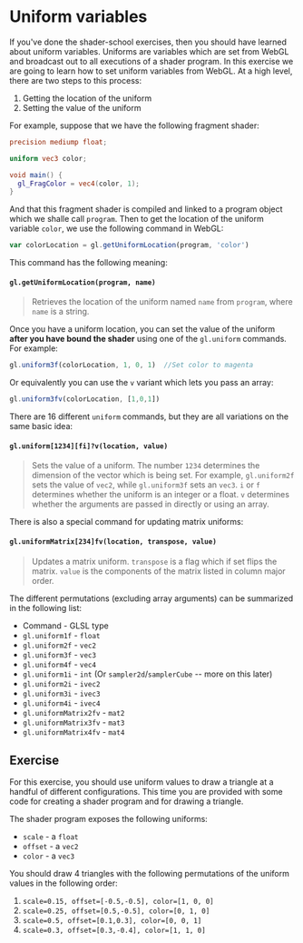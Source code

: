 # Uniform variables

If you've done the shader-school exercises, then you should have learned about uniform variables.  Uniforms are variables which are set from WebGL and broadcast out to all executions of a shader program.  In this exercise we are going to learn how to set uniform variables from WebGL. At a high level, there are two steps to this process:

1. Getting the location of the uniform
2. Setting the value of the uniform

For example, suppose that we have the following fragment shader:

```glsl
precision mediump float;

uniform vec3 color;

void main() {
  gl_FragColor = vec4(color, 1); 
}
```

And that this fragment shader is compiled and linked to a program object which we shalle call `program`.  Then to get the location of the uniform variable `color`, we use the following command in WebGL:

```javascript
var colorLocation = gl.getUniformLocation(program, 'color')
```

This command has the following meaning:

#### `gl.getUniformLocation(program, name)`
> Retrieves the location of the uniform named `name` from `program`, where `name` is a string.

Once you have a uniform location, you can set the value of the uniform **after you have bound the shader** using one of the `gl.uniform` commands.  For example:

```javascript
gl.uniform3f(colorLocation, 1, 0, 1)  //Set color to magenta
```

Or equivalently you can use the `v` variant which lets you pass an array:

```javascript
gl.uniform3fv(colorLocation, [1,0,1])
```

There are 16 different `uniform` commands, but they are all variations on the same basic idea:

#### `gl.uniform[1234][fi]?v(location, value)`
> Sets the value of a uniform.  The number `1234` determines the dimension of the vector which is being set.  For example, `gl.uniform2f` sets the value of `vec2`, while `gl.uniform3f` sets an `vec3`.  `i` or `f` determines whether the uniform is an integer or a float.  `v` determines whether the arguments are passed in directly or using an array.

There is also a special command for updating matrix uniforms:

#### `gl.uniformMatrix[234]fv(location, transpose, value)`
> Updates a matrix uniform.  `transpose` is a flag which if set flips the matrix.  `value` is the components of the matrix listed in column major order.

The different permutations (excluding array arguments) can be summarized in the following list:

* Command - GLSL type
* `gl.uniform1f` - `float`
* `gl.uniform2f` - `vec2`
* `gl.uniform3f` - `vec3`
* `gl.uniform4f` - `vec4`
* `gl.uniform1i` - `int`  (Or `sampler2d`/`samplerCube` -- more on this later)
* `gl.uniform2i` - `ivec2`
* `gl.uniform3i` - `ivec3`
* `gl.uniform4i` - `ivec4`
* `gl.uniformMatrix2fv` - `mat2`
* `gl.uniformMatrix3fv` - `mat3`
* `gl.uniformMatrix4fv` - `mat4`

## Exercise

For this exercise, you should use uniform values to draw a triangle at a handful of different configurations.  This time you are provided with some code for creating a shader program and for drawing a triangle.

The shader program exposes the following uniforms:

* `scale` - a `float`
* `offset` - a `vec2`
* `color` - a `vec3`

You should draw 4 triangles with the following permutations of the uniform values in the following order:

1. `scale=0.15, offset=[-0.5,-0.5], color=[1, 0, 0]`
2. `scale=0.25, offset=[0.5,-0.5], color=[0, 1, 0]`
3. `scale=0.5, offset=[0.1,0.3], color=[0, 0, 1]`
4. `scale=0.3, offset=[0.3,-0.4], color=[1, 1, 0]`